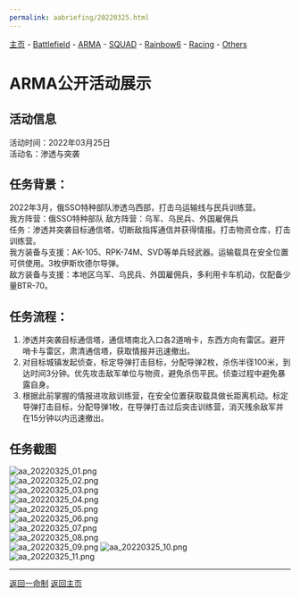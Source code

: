 ```yaml
---
permalink: aabriefing/20220325.html
---
```

[主页](https://saga2003.github.io/)   -  [Battlefield](https://saga2003.github.io/battlefield.html)   -   [ARMA](https://saga2003.github.io/arma.html)   -   [SQUAD](https://saga2003.github.io/squad.html)   -   [Rainbow6](https://saga2003.github.io/rainbow6.html)   -   [Racing](https://saga2003.github.io/racing.html)   -   [Others](https://saga2003.github.io/others.html)

# ARMA公开活动展示

## 活动信息
活动时间：2022年03月25日  
活动名：渗透与突袭  

## 任务背景：
2022年3月，俄SSO特种部队渗透乌西部，打击乌运输线与民兵训练营。  
我方阵营：俄SSO特种部队   敌方阵营：乌军、乌民兵、外国雇佣兵  
任务：渗透并突袭目标通信塔，切断敌指挥通信并获得情报。打击物资仓库，打击训练营。  
我方装备与支援：AK-105、RPK-74M、SVD等单兵轻武器。运输载具在安全位置可供使用。3枚伊斯坎德尔导弹。  
敌方装备与支援：本地区乌军、乌民兵、外国雇佣兵，多利用卡车机动，仅配备少量BTR-70。  
## 任务流程：
1. 渗透并突袭目标通信塔，通信塔南北入口各2道哨卡，东西方向有雷区。避开哨卡与雷区，肃清通信塔，获取情报并迅速撤出。  
2. 对目标城镇发起侦查，标定导弹打击目标，分配导弹2枚，杀伤半径100米，到达时间3分钟。优先攻击敌军单位与物资，避免杀伤平民。侦查过程中避免暴露自身。  
3. 根据此前掌握的情报进攻敌训练营，在安全位置获取载具做长距离机动。标定导弹打击目标，分配导弹1枚，在导弹打击过后突击训练营，消灭残余敌军并在15分钟以内迅速撤出。  

## 任务截图

![aa_20220325_01.png](../../image/aa_20220325_01.png)  
![aa_20220325_02.png](../../image/aa_20220325_02.png)  
![aa_20220325_03.png](../../image/aa_20220325_03.png)  
![aa_20220325_04.png](../../image/aa_20220325_04.png)  
![aa_20220325_05.png](../../image/aa_20220325_05.png)  
![aa_20220325_06.png](../../image/aa_20220325_06.png)  
![aa_20220325_07.png](../../image/aa_20220325_07.png)  
![aa_20220325_08.png](../../image/aa_20220325_08.png)  
![aa_20220325_09.png](../../image/aa_20220325_09.png)
![aa_20220325_10.png](../../image/aa_20220325_10.png)  
![aa_20220325_11.png](../../image/aa_20220325_11.png)    

---
[返回一命制](https://saga2003.github.io/squad.html)
[返回主页](https://saga2003.github.io/)